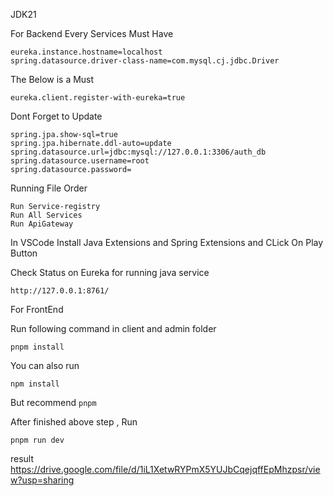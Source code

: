 JDK21

For Backend
Every Services Must Have
```
eureka.instance.hostname=localhost
spring.datasource.driver-class-name=com.mysql.cj.jdbc.Driver
```

The Below is a Must
```
eureka.client.register-with-eureka=true
```
Dont Forget to Update

```
spring.jpa.show-sql=true
spring.jpa.hibernate.ddl-auto=update
spring.datasource.url=jdbc:mysql://127.0.0.1:3306/auth_db
spring.datasource.username=root
spring.datasource.password=
````

Running File Order
```
Run Service-registry
Run All Services
Run ApiGateway
```

In VSCode Install Java Extensions and Spring Extensions and CLick On Play Button

Check Status on Eureka for running java service
```
http://127.0.0.1:8761/
```


For FrontEnd

Run following command in client and admin folder

```
pnpm install
```

You can also run 
```
npm install
```

But recommend ```pnpm```

After finished above step , Run
```
pnpm run dev
```

result
https://drive.google.com/file/d/1iL1XetwRYPmX5YUJbCqejqffEpMhzpsr/view?usp=sharing
